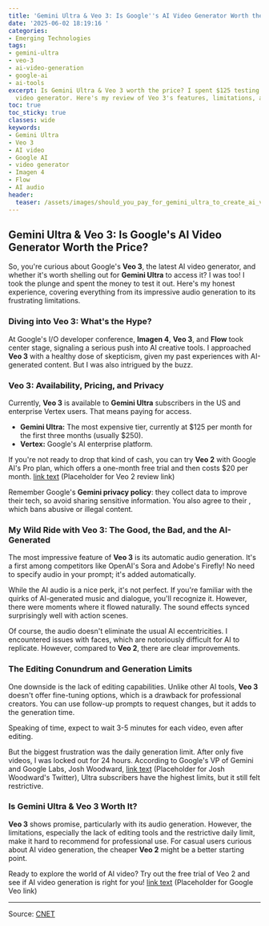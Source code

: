 ```yaml
---
title: 'Gemini Ultra & Veo 3: Is Google''s AI Video Generator Worth the Price?'
date: '2025-06-02 18:19:16 '
categories:
- Emerging Technologies
tags:
- gemini-ultra
- veo-3
- ai-video-generation
- google-ai
- ai-tools
excerpt: Is Gemini Ultra & Veo 3 worth the price? I spent $125 testing Google's AI
  video generator. Here's my review of Veo 3's features, limitations, and audio.
toc: true
toc_sticky: true
classes: wide
keywords:
- Gemini Ultra
- Veo 3
- AI video
- Google AI
- video generator
- Imagen 4
- Flow
- AI audio
header:
  teaser: /assets/images/should_you_pay_for_gemini_ultra_to_create_ai_video_20250602181916.png
---
```


## Gemini Ultra & Veo 3: Is Google's AI Video Generator Worth the Price?

So, you're curious about Google's **Veo 3**, the latest AI video generator, and whether it's worth shelling out for **Gemini Ultra** to access it? I was too! I took the plunge and spent the money to test it out. Here's my honest experience, covering everything from its impressive audio generation to its frustrating limitations.

### Diving into Veo 3: What's the Hype?

At Google's I/O developer conference, **Imagen 4**, **Veo 3**, and **Flow** took center stage, signaling a serious push into AI creative tools. I approached **Veo 3** with a healthy dose of skepticism, given my past experiences with AI-generated content. But I was also intrigued by the buzz.

### Veo 3: Availability, Pricing, and Privacy

Currently, **Veo 3** is available to **Gemini Ultra** subscribers in the US and enterprise Vertex users. That means paying for access. 

*   **Gemini Ultra:** The most expensive tier, currently at $125 per month for the first three months (usually $250). 
*   **Vertex:** Google's AI enterprise platform. 

If you're not ready to drop that kind of cash, you can try **Veo 2** with Google AI's Pro plan, which offers a one-month free trial and then costs $20 per month. [link text](https://www.example.com/veo2-review) (Placeholder for Veo 2 review link)

Remember Google's **Gemini privacy policy**: they collect data to improve their tech, so avoid sharing sensitive information. You also agree to their , which bans abusive or illegal content.

### My Wild Ride with Veo 3: The Good, the Bad, and the AI-Generated

The most impressive feature of **Veo 3** is its automatic audio generation. It's a first among competitors like OpenAI's Sora and Adobe's Firefly! No need to specify audio in your prompt; it's added automatically.

While the AI audio is a nice perk, it's not perfect. If you're familiar with the quirks of AI-generated music and dialogue, you'll recognize it. However, there were moments where it flowed naturally. The sound effects synced surprisingly well with action scenes. 

Of course, the audio doesn't eliminate the usual AI eccentricities. I encountered issues with faces, which are notoriously difficult for AI to replicate. However, compared to **Veo 2**, there are clear improvements.

### The Editing Conundrum and Generation Limits

One downside is the lack of editing capabilities. Unlike other AI tools, **Veo 3** doesn't offer fine-tuning options, which is a drawback for professional creators. You can use follow-up prompts to request changes, but it adds to the generation time.

Speaking of time, expect to wait 3-5 minutes for each video, even after editing. 

But the biggest frustration was the daily generation limit. After only five videos, I was locked out for 24 hours. According to Google's VP of Gemini and Google Labs, Josh Woodward, [link text](https://twitter.com/joshwoodward) (Placeholder for Josh Woodward's Twitter), Ultra subscribers have the highest limits, but it still felt restrictive.

### Is Gemini Ultra & Veo 3 Worth It?

**Veo 3** shows promise, particularly with its audio generation. However, the limitations, especially the lack of editing tools and the restrictive daily limit, make it hard to recommend for professional use. For casual users curious about AI video generation, the cheaper **Veo 2** might be a better starting point.

Ready to explore the world of AI video? Try out the free trial of Veo 2 and see if AI video generation is right for you! [link text](https://ai.google.dev/products/veo) (Placeholder for Google Veo link)

---

Source: [CNET](https://www.cnet.com/tech/services-and-software/should-you-pay-for-gemini-ultra-to-create-ai-videos-with-googles-veo-3-i-did-heres-how-it-went/#ftag=CAD590a51e)